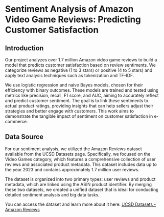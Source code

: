 # Sentiment Analysis of Amazon Video Game Reviews: Predicting Customer Satisfaction

## Introduction
Our project analyzes over 1.7 million Amazon video game reviews to build a model that predicts customer satisfaction based on review sentiments. We categorize reviews as negative (1 to 3 stars) or positive (4 to 5 stars) and apply text analysis techniques such as tokenization and TF-IDF.

We use logistic regression and naive Bayes models, chosen for their efficiency with binary outcomes. These models are trained and tested using metrics like precision, recall, F1 score, and AUC, aiming to accurately reflect and predict customer sentiment. The goal is to link these sentiments to actual product ratings, providing insights that can help sellers adjust their strategies and better engage with customers. This work aims to demonstrate the tangible impact of sentiment on customer satisfaction in e-commerce.

## Data Source
For our sentiment analysis, we utilized the Amazon Reviews dataset available from the UCSD Datasets page. Specifically, we focused on the Video Games category, which features a comprehensive collection of user reviews and associated product metadata. This dataset includes data up to the year 2023 and contains approximately 1.7 million user reviews.

The dataset is organized into two primary types: user reviews and product metadata, which are linked using the ASIN product identifier. By merging these two datasets, we created a unified dataset that is ideal for conducting detailed sentiment analysis and big data tasks.

You can access the dataset and learn more about it here: [UCSD Datasets - Amazon Reviews](https://cseweb.ucsd.edu/~jmcauley/datasets.html#amazon_reviews)

